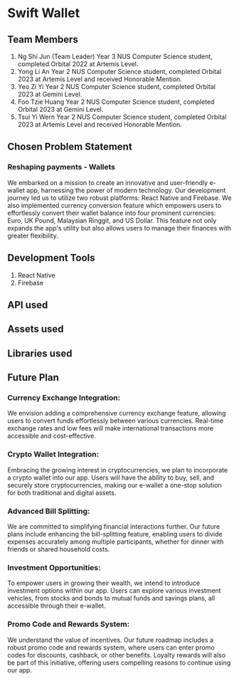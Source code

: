 # Swift Wallet


## Team Members
1) Ng Shi Jun (Team Leader)
   Year 3 NUS Computer Science student, completed Orbital 2022 at Artemis Level.
2) Yong Li An
   Year 2 NUS Computer Science student, completed Orbital 2023 at Artemis Level and received Honorable Mention.
3) Yeo Zi Yi
   Year 2 NUS Computer Science student, completed Orbital 2023 at Gemini Level.
4) Foo Tzie Huang
   Year 2 NUS Computer Science student, completed Orbital 2023 at Gemini Level.
5) Tsui Yi Wern
   Year 2 NUS Computer Science student, completed Orbital 2023 at Artemis Level and received Honorable Mention.


## Chosen Problem Statement
### Reshaping payments - Wallets
We embarked on a mission to create an innovative and user-friendly e-wallet app, harnessing the power of modern technology. Our development journey led us to utilize two robust platforms: React Native and Firebase. We also implemented currency conversion feature which empowers users to effortlessly convert their wallet balance into four prominent currencies: Euro, UK Pound, Malaysian Ringgit, and US Dollar. This feature not only expands the app's utility but also allows users to manage their finances with greater flexibility.


## Development Tools
1) React Native
2) Firebase


## API used


## Assets used


## Libraries used


## Future Plan
### Currency Exchange Integration:
We envision adding a comprehensive currency exchange feature, allowing users to convert funds effortlessly between various currencies. Real-time exchange rates and low fees will make international transactions more accessible and cost-effective.

### Crypto Wallet Integration:
Embracing the growing interest in cryptocurrencies, we plan to incorporate a crypto wallet into our app. Users will have the ability to buy, sell, and securely store cryptocurrencies, making our e-wallet a one-stop solution for both traditional and digital assets.

### Advanced Bill Splitting:
We are committed to simplifying financial interactions further. Our future plans include enhancing the bill-splitting feature, enabling users to divide expenses accurately among multiple participants, whether for dinner with friends or shared household costs.

### Investment Opportunities:
To empower users in growing their wealth, we intend to introduce investment options within our app. Users can explore various investment vehicles, from stocks and bonds to mutual funds and savings plans, all accessible through their e-wallet.

### Promo Code and Rewards System:
We understand the value of incentives. Our future roadmap includes a robust promo code and rewards system, where users can enter promo codes for discounts, cashback, or other benefits. Loyalty rewards will also be part of this initiative, offering users compelling reasons to continue using our app.

